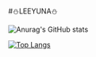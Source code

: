 #⛄LEEYUNA⛄

![Anurag's GitHub stats](https://github-readme-stats.vercel.app/api?username=yunazz2&show_icons=true&theme=dracula)

[![Top Langs](https://github-readme-stats.vercel.app/api/top-langs/?username=yunazz2&layout=compact)](https://github.com/anuraghazra/github-readme-stats)
